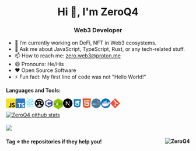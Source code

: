 <h1 align="center">Hi 👋, I'm ZeroQ4</h1>
<h3 align="center">Web3 Developer</h3>



- 🔭 I’m currently working on DeFi, NFT in Web3 ecosystems.
- 💬 Ask me about JavaScript, TypeScript, Rust, or any tech-related stuff.
- 📫 How to reach me: zero.web3@proton.me
- 😄 Pronouns: He/His
- ❤️ Open Source Software
- ⚡ Fun fact: My first line of code was not "Hello World!"


**Languages and Tools:**  

<img align="left" alt="JavaScript" width="26px" src="https://raw.githubusercontent.com/ZeroQ4/ZeroQ4/main/img/Javascript.png" style="max-width:100%;">
<img align="left" alt="Typescript" width="26px" src="https://raw.githubusercontent.com/ZeroQ4/ZeroQ4/060bb66f4eb8ab27e47fcc0858f432962b758966/img/Typescript.svg" style="max-width:100%;">
<img align="left" alt="react" width="26px" src="https://raw.githubusercontent.com/ZeroQ4/ZeroQ4/main/img/react.svg" style="max-width:100%;">
<img align="left" alt="Rust" width="26px" src="https://raw.githubusercontent.com/ZeroQ4/ZeroQ4/main/img/Rust.png" style="max-width:100%;">
<img align="left" alt="c-programming" width="26px" src="https://raw.githubusercontent.com/ZeroQ4/ZeroQ4/main/img/c-programming.png" style="max-width:100%;">
<img align="left" alt="nodejs" width="26px" src="https://raw.githubusercontent.com/ZeroQ4/ZeroQ4/main/img/nodejs.png" style="max-width:100%;">
<img align="left" alt="next-js" width="26px" src="https://raw.githubusercontent.com/ZeroQ4/ZeroQ4/main/img/next-js.png" style="max-width:100%;">
<img align="left" alt="css" width="26px" src="https://raw.githubusercontent.com/ZeroQ4/ZeroQ4/main/img/css.png" style="max-width:100%;">
<img align="left" alt="HTML5" width="26px" src="https://raw.githubusercontent.com/ZeroQ4/ZeroQ4/main/img/HTML5.png" style="max-width:100%;">
<img align="left" alt="mysql" width="26px" src="https://raw.githubusercontent.com/ZeroQ4/ZeroQ4/main/img/mysql.png" style="max-width:100%;">
<img align="left" alt="docker" width="26px" src="https://raw.githubusercontent.com/ZeroQ4/ZeroQ4/main/img/docker.png" style="max-width:100%;">
<img align="left" alt="Git" width="26px" src="https://raw.githubusercontent.com/ZeroQ4/ZeroQ4/main/img/Git.png" style="max-width:100%;">




<br/>
<br/>

<a href="https://github.com/ZeroQ4">
 <img align="center" src="https://github-readme-stats.vercel.app/api?username=ZeroQ4&show_icons=true&theme=dark" alt="ZeroQ4 github stats"/>
</a>

<br/>
<br/>

<a href="https://github.com/ZeroQ4">
  <img align="center" src="https://github-readme-stats.anuraghazra1.vercel.app/api/top-langs/?username=ZeroQ4&layout=compact&theme=dark" style="max-width:100%;" />
</a>

<br/>

#### Tag ⭐️ the repositories if they help you! <img  align="right" src="https://komarev.com/ghpvc/?username=ZeroQ4&label=Views&color=blue&style=plastic" alt="ZeroQ4" />
